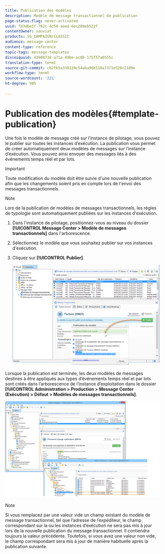 ```yaml
---
title: Publication des modèles
description: Modèle de message transactionnel de publication
page-status-flag: never-activated
uuid: f83dbe5f-762c-4c58-aeed-6ec289eb522f
contentOwner: sauviat
products: SG_CAMPAIGN/CLASSIC
audience: message-center
content-type: reference
topic-tags: message-templates
discoiquuid: 43908738-a71a-49be-ac00-175f57a0555c
translation-type: tm+mt
source-git-commit: cb2fb5a338220c54aba96b510a7371e520c2189e
workflow-type: tm+mt
source-wordcount: '221'
ht-degree: 98%

---
```



# Publication des modèles{#template-publication}

Une fois le modèle de message créé sur l’instance de pilotage, vous pouvez le publier sur toutes les instances d’exécution. La publication vous permet de créer automatiquement deux modèles de messages sur l’instance d’exécution. Vous pouvez ainsi envoyer des messages liés à des événements temps réel et par lots.

>[!IMPORTANT]
>
>Toute modification du modèle doit être suivie d&#39;une nouvelle publication afin que les changements soient pris en compte lors de l&#39;envoi des messages transactionnels.

>[!NOTE]
>
>Lors de la publication de modèles de messages transactionnels, les règles de typologie sont automatiquement publiées sur les instances d&#39;exécution.

1. Dans l&#39;instance de pilotage, positionnez-vous au niveau du dossier **[!UICONTROL Message Center > Modèle de messages transactionnels]** dans l&#39;arborescence.
1. Sélectionnez le modèle que vous souhaitez publier sur vos instances d&#39;exécution.
1. Cliquez sur **[!UICONTROL Publier]**.

   ![](assets/messagecenter_publish_model_008.png)

Lorsque la publication est terminée, les deux modèles de messages destinés à être appliqués aux types d’événements temps réel et par lots sont créés dans l’arborescence de l’instance d’exploitation dans le dossier **[!UICONTROL Administration > Production > Message Center (Exécution) > Défaut > Modèles de messages transactionnels]**.

![](assets/messagecenter_deployed_model_001.png)

>[!NOTE]
>
>Si vous remplacez par une valeur vide un champ existant du modèle de message transactionnel, tel que l’adresse de l’expéditeur, le champ correspondant sur la ou les instances d’exécution ne sera pas mis à jour lors de la nouvelle publication du message transactionnel. Il contiendra toujours la valeur précédente. Toutefois, si vous avez une valeur non vide, le champ correspondant sera mis à jour de manière habituelle après la publication suivante.
